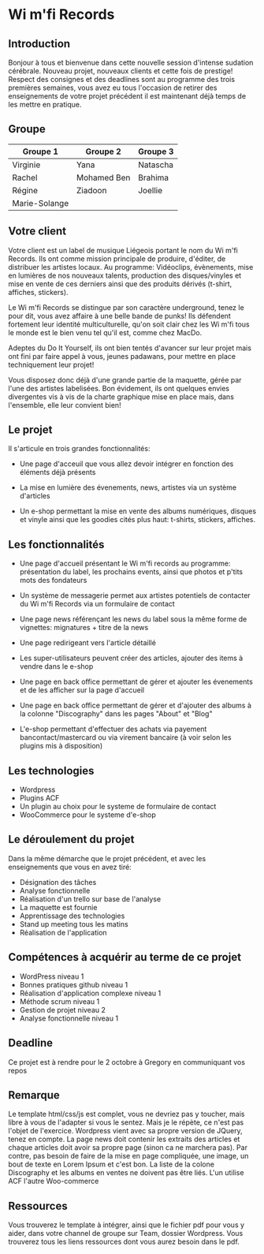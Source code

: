 # Wi m'fi Records
 
## Introduction
 
Bonjour à tous et bienvenue dans cette nouvelle session d'intense sudation cérébrale.
Nouveau projet, nouveaux clients et cette fois de prestige! 
Respect des consignes et des deadlines sont au programme des trois premières semaines, vous avez eu tous l'occasion de retirer des enseignements de votre projet précédent il est maintenant déjà temps de les mettre en pratique.
 
## Groupe
 
| Groupe 1      | Groupe 2    | Groupe 3 |
| ------------- | ----------- | -------- |
| Virginie      | Yana        | Natascha |
| Rachel        | Mohamed Ben | Brahima  |
| Régine        | Ziadoon     | Joellie  |
| Marie-Solange |
 
## Votre client
 
Votre client est un label de musique Liégeois portant le nom du Wi m'fi Records. Ils ont comme mission principale de produire, d'éditer, de distribuer les artistes locaux. Au programme: Vidéoclips, évènements, mise en lumières de nos nouveaux talents, production des disques/vinyles et mise en vente de ces derniers ainsi que des produits dérivés (t-shirt, affiches, stickers).
 
Le Wi m'fi Records se distingue par son caractère underground, tenez le pour dit, vous avez affaire à une belle bande de punks!
Ils défendent fortement leur identité multiculturelle, qu'on soit clair chez les Wi m'fi tous le monde est le bien venu tel qu'il est, comme chez MacDo.
 
Adeptes du Do It Yourself, ils ont bien tentés d'avancer sur leur projet mais ont fini par faire appel à vous, jeunes padawans, pour mettre en place techniquement leur projet!
 
Vous disposez donc déjà d'une grande partie de la maquette, gérée par l'une des artistes labelisées. Bon évidement, ils ont quelques envies divergentes vis à vis de la charte graphique mise en place mais, dans l'ensemble, elle leur convient bien!
 
## Le projet
 
Il s'articule en trois grandes fonctionnalités:
 
- Une page d'acceuil que vous allez devoir intégrer en fonction des éléments déjà présents
 
- La mise en lumière des évenements, news, artistes via un système d'articles
 
- Un e-shop permettant la mise en vente des albums numériques, disques et vinyle ainsi que les goodies cités plus haut: t-shirts, stickers, affiches.
 
## Les fonctionnalités
 
- Une page d'accueil présentant le Wi m'fi records au programme: présentation du label, les prochains events, ainsi que photos et p'tits mots des fondateurs
 
- Un système de messagerie permet aux artistes potentiels de contacter du Wi m'fi Records via un formulaire de contact
 
- Une page news référençant les news du label sous la même forme de vignettes: mignatures + titre de la news
 
- Une page redirigeant vers l'article détaillé
 
- Les super-utilisateurs peuvent créer des articles, ajouter des items à vendre dans le e-shop
 
- Une page en back office permettant de gérer et ajouter les évenements et de les afficher sur la page d'accueil

- Une page en back office permettant de gérer et d'ajouter des albums à la colonne "Discography" dans les pages "About" et "Blog"
 
- L'e-shop permettant d'effectuer des achats via payement bancontact/mastercard ou via virement bancaire (à voir selon les plugins mis à disposition)
 
## Les technologies
 
- Wordpress
- Plugins ACF
- Un plugin au choix pour le systeme de formulaire de contact
- WooCommerce pour le systeme d'e-shop
 
## Le déroulement du projet
 
Dans la même démarche que le projet précédent, et avec les enseignements que vous en avez tiré: 
 
- Désignation des tâches
- Analyse fonctionnelle
- Réalisation d'un trello sur base de l'analyse
- La maquette est fournie
- Apprentissage des technologies 
- Stand up meeting tous les matins
- Réalisation de l'application
 
## Compétences à acquérir au terme de ce projet
 
- WordPress niveau 1
- Bonnes pratiques github niveau 1
- Réalisation d'application complexe niveau 1
- Méthode scrum niveau 1 
- Gestion de projet niveau 2
- Analyse fonctionnelle niveau 1
 
## Deadline
 
Ce projet est à rendre pour le 2 octobre à Gregory en communiquant vos repos

## Remarque
Le template html/css/js est complet, vous ne devriez pas y toucher, mais libre à vous de l'adapter si vous le sentez. Mais je le répète, ce n'est pas l'objet de l'exercice.
Wordpress vient avec sa propre version de JQuery, tenez en compte.
La page news doit contenir les extraits des articles et chaque articles doit avoir sa propre page (sinon ca ne marchera pas). Par contre, pas besoin de faire de la mise en page compliquée, une image, un bout de texte en Lorem Ipsum et c'est bon.
La liste de la colone Discography et les albums en ventes ne doivent pas être liés. L'un utilise ACF l'autre Woo-commerce

## Ressources

Vous trouverez le template à intégrer, ainsi que le fichier pdf pour vous y aider, dans votre channel de groupe sur Team, dossier Wordpress.
Vous trouverez tous les liens ressources dont vous aurez besoin dans le pdf.